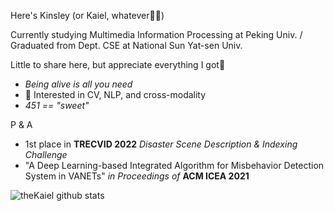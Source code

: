 <!---About me--->

Here's Kinsley (or Kaiel, whatever😶‍🌫️)

Currently studying Multimedia Information Processing at Peking Univ. / Graduated from Dept. CSE at National Sun Yat-sen Univ.

Little to share here, but appreciate everything I got🥲

- *Being alive is all you need*
- 🔭 Interested in CV, NLP, and cross-modality
- *451 == "sweet"*

P & A
- 1st place in **TRECVID 2022** *Disaster Scene Description & Indexing Challenge*
- "A Deep Learning-based Integrated Algorithm for Misbehavior Detection System in VANETs" *in Proceedings of* **ACM ICEA 2021**

<!---GitHub Stats--->

![theKaiel github stats](https://github-readme-stats.vercel.app/api?username=theKaiel&show_icons=true)
